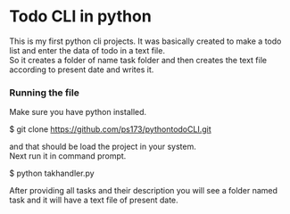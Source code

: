 # Todo CLI in python

This is my first python cli projects. It was basically created to make a todo list and enter the data of todo in a text file.  
So it creates a folder of name task folder and then creates the text file according to present date and writes it.  

### Running the file

Make sure you have python installed.  

   $ git clone https://github.com/ps173/pythontodoCLI.git
  
and that should be load the project in your system.  
Next run it in command prompt.

  $ python takhandler.py
  
After providing all tasks and their description you will see a folder named task and it will have a text file of present date.
